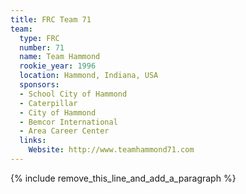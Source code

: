 ```yaml
---
title: FRC Team 71
team:
  type: FRC
  number: 71
  name: Team Hammond
  rookie_year: 1996
  location: Hammond, Indiana, USA
  sponsors:
  - School City of Hammond
  - Caterpillar
  - City of Hammond
  - Bemcor International
  - Area Career Center
  links:
    Website: http://www.teamhammond71.com
---
```


{% include remove_this_line_and_add_a_paragraph %}